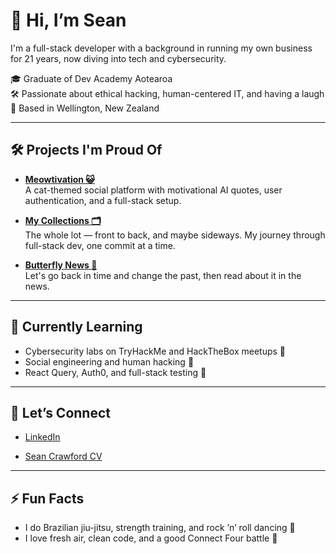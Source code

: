 # 👋 Hi, I’m Sean

I'm a full-stack developer with a background in running my own business for 21 years, now diving into tech and cybersecurity.

🎓 Graduate of Dev Academy Aotearoa  
🛠️ Passionate about ethical hacking, human-centered IT, and having a laugh  
🌿 Based in Wellington, New Zealand

---

## 🛠️ Projects I'm Proud Of

- [**Meowtivation 😺**](https://github.com/sean-crawfordx/meowtivation)  
  A cat-themed social platform with motivational AI quotes, user authentication, and a full-stack setup.

- [**My Collections 🗂️**](https://github.com/sean-crawfordx/my-fullstack-collection)  
  The whole lot — front to back, and maybe sideways. My journey through full-stack dev, one commit at a time.


- [**Butterfly News 🦋**](https://github.com/sean-crawfordx/butterfly-news)  
  Let's go back in time and change the past, then read about it in the news.

---

## 🌱 Currently Learning

- Cybersecurity labs on TryHackMe and HackTheBox meetups 🔐  
- Social engineering and human hacking 🧠  
- React Query, Auth0, and full-stack testing 🧪  

---

## 💬 Let’s Connect

- [LinkedIn](https://www.linkedin.com/in/1seancrawford/)  

- [Sean Crawford CV](https://drive.google.com/file/d/1kQXeya4sYygrkMbcEiBR-6UVsJHq_3Z-/view?usp=sharing)

---

## ⚡ Fun Facts

- I do Brazilian jiu-jitsu, strength training, and rock ’n’ roll dancing 🕺  
- I love fresh air, clean code, and a good Connect Four battle 🎯
